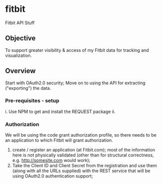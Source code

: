 # fitbit
Fitbit API Stuff

## Objective
To support greater visibility & access of my Fitbit data for tracking and visualization.

## Overview
Start with OAuth2.0 security;
Move on to using the API for extracting ("exporting") the data.

### Pre-requisites - setup
i.  Use NPM to get and install the REQUEST package
ii. 

### Authorization
We will be using the code grant authorization profile, so there needs to be an application to which Fitbit will grant authorization.
1. create / register an application (at Fitbit.com); most of the information here is not physically validated (other than for structural correctness, e.g. http://somesite.com would work);
2. Take the Client ID and Client Secret from the registration and use them (along with all the URLs supplied) with the REST service that will be using OAuth2.0 authentication support;



